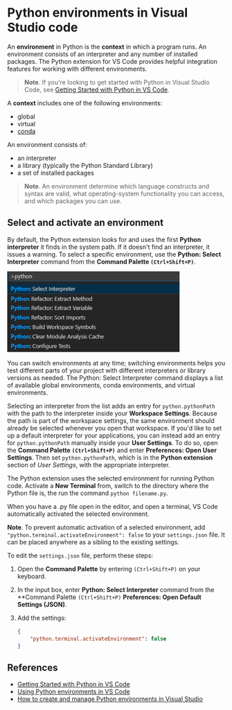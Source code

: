 # Python environments in Visual Studio code

An **environment** in Python is the **context** in which a program runs. An environment consists of an interpreter and any number of installed packages. The Python extension for VS Code provides helpful integration features for working with different environments.

> **Note**. If you're looking to get started with Python in Visual Studio Code, see [Getting Started with Python in VS Code](https://code.visualstudio.com/docs/python/python-tutorial).

A **context** includes one of the following environments:

- global
- virtual
- [conda](https://www.anaconda.com/)

An environment consists of:

- an interpreter
- a library (typically the Python Standard Library)
- a set of installed packages

> **Note**.
> An environment determine which language constructs and syntax are valid, what operating-system functionality you can access, and which packages you can use.


## Select and activate an environment

By default, the Python extension looks for and uses the first **Python interpreter** it finds in the system path. If it doesn't find an interpreter, it issues a warning.
To select a specific environment, use the **Python: Select Interpreter** command from the **Command Palette `(Ctrl+Shift+P)`**.

![select-environment](../Media/Python/select-environment.PNG)

You can switch environments at any time; switching environments helps you test different parts of your project with different interpreters or library versions as needed.
The Python: Select Interpreter command displays a list of available global environments, conda environments, and virtual environments. 

Selecting an interpreter from the list adds an entry for `python.pythonPath` with the path to the interpreter inside your **Workspace Settings**. Because the path is part of the workspace settings, the same environment should already be selected whenever you open that workspace. If you'd like to set up a default interpreter for your applications, you can instead add an entry for `python.pythonPath` manually inside your **User Settings**. To do so, open the **Command Palette `(Ctrl+Shift+P)`** and enter **Preferences: Open User Settings**. Then set `python.pythonPath`, which is in the **Python extension** section of *User Settings*, with the appropriate interpreter.

The Python extension uses the selected environment for running Python code. Activate a **New Terminal** from, switch to the directory where the Python file is, the run the command `python filename.py`. 

When you have a .py file open in the editor, and open a terminal, VS Code automatically activated the selected environment.

**Note**. To prevent automatic activation of a selected environment, add `"python.terminal.activateEnvironment": false` to your `settings.json` file. It can be placed anywhere as a sibling to the existing settings.

To edit the `settings.json` file, perform these steps:

1. Open the **Command Palette** by entering `(Ctrl+Shift+P)` on your keyboard.
1. In the input box, enter **Python: Select Interpreter** command from the **Command Palette `(Ctrl+Shift+P)` **Preferences: Open Default Settings (JSON)**.
1. Add the settings:

    ```json
    {
        "python.terminal.activateEnvironment": false
    }
    ```

## References

- [Getting Started with Python in VS Code](https://code.visualstudio.com/docs/python/python-tutorial)
- [Using Python environments in VS Code](https://code.visualstudio.com/docs/python/environments#_global-virtual-and-conda-environments)
- [How to create and manage Python environments in Visual Studio](https://docs.microsoft.com/en-us/visualstudio/python/managing-python-environments-in-visual-studio?view=vs-2019)

